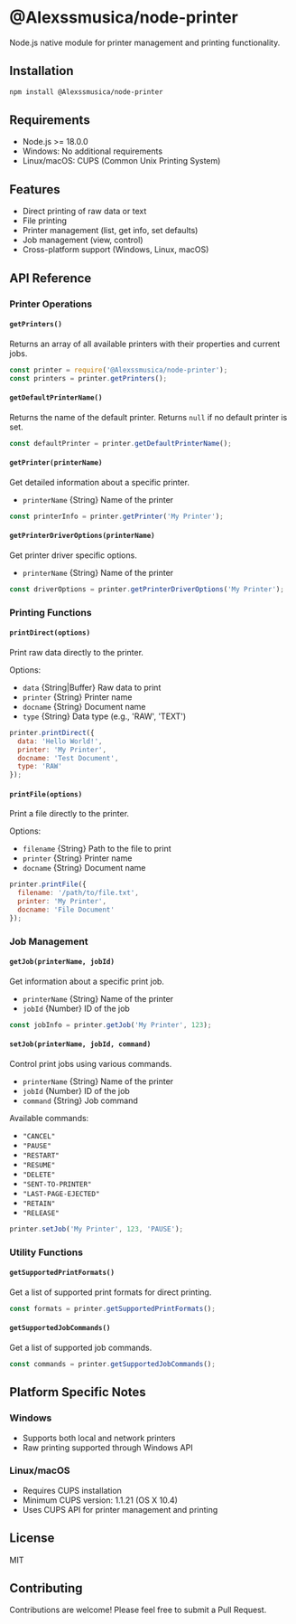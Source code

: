 # @Alexssmusica/node-printer

Node.js native module for printer management and printing functionality.

## Installation

```bash
npm install @Alexssmusica/node-printer
```

## Requirements

- Node.js >= 18.0.0
- Windows: No additional requirements
- Linux/macOS: CUPS (Common Unix Printing System)

## Features

- Direct printing of raw data or text
- File printing
- Printer management (list, get info, set defaults)
- Job management (view, control)
- Cross-platform support (Windows, Linux, macOS)

## API Reference

### Printer Operations

#### `getPrinters()`
Returns an array of all available printers with their properties and current jobs.

```javascript
const printer = require('@Alexssmusica/node-printer');
const printers = printer.getPrinters();
```

#### `getDefaultPrinterName()`
Returns the name of the default printer. Returns `null` if no default printer is set.

```javascript
const defaultPrinter = printer.getDefaultPrinterName();
```

#### `getPrinter(printerName)`
Get detailed information about a specific printer.

- `printerName` {String} Name of the printer

```javascript
const printerInfo = printer.getPrinter('My Printer');
```

#### `getPrinterDriverOptions(printerName)`
Get printer driver specific options.

- `printerName` {String} Name of the printer

```javascript
const driverOptions = printer.getPrinterDriverOptions('My Printer');
```

### Printing Functions

#### `printDirect(options)`
Print raw data directly to the printer.

Options:
- `data` {String|Buffer} Raw data to print
- `printer` {String} Printer name
- `docname` {String} Document name
- `type` {String} Data type (e.g., 'RAW', 'TEXT')

```javascript
printer.printDirect({
  data: 'Hello World!',
  printer: 'My Printer',
  docname: 'Test Document',
  type: 'RAW'
});
```

#### `printFile(options)`
Print a file directly to the printer.

Options:
- `filename` {String} Path to the file to print
- `printer` {String} Printer name
- `docname` {String} Document name

```javascript
printer.printFile({
  filename: '/path/to/file.txt',
  printer: 'My Printer',
  docname: 'File Document'
});
```

### Job Management

#### `getJob(printerName, jobId)`
Get information about a specific print job.

- `printerName` {String} Name of the printer
- `jobId` {Number} ID of the job

```javascript
const jobInfo = printer.getJob('My Printer', 123);
```

#### `setJob(printerName, jobId, command)`
Control print jobs using various commands.

- `printerName` {String} Name of the printer
- `jobId` {Number} ID of the job
- `command` {String} Job command

Available commands:
- `"CANCEL"`
- `"PAUSE"`
- `"RESTART"`
- `"RESUME"`
- `"DELETE"`
- `"SENT-TO-PRINTER"`
- `"LAST-PAGE-EJECTED"`
- `"RETAIN"`
- `"RELEASE"`

```javascript
printer.setJob('My Printer', 123, 'PAUSE');
```

### Utility Functions

#### `getSupportedPrintFormats()`
Get a list of supported print formats for direct printing.

```javascript
const formats = printer.getSupportedPrintFormats();
```

#### `getSupportedJobCommands()`
Get a list of supported job commands.

```javascript
const commands = printer.getSupportedJobCommands();
```

## Platform Specific Notes

### Windows
- Supports both local and network printers
- Raw printing supported through Windows API

### Linux/macOS
- Requires CUPS installation
- Minimum CUPS version: 1.1.21 (OS X 10.4)
- Uses CUPS API for printer management and printing

## License

MIT

## Contributing

Contributions are welcome! Please feel free to submit a Pull Request. 